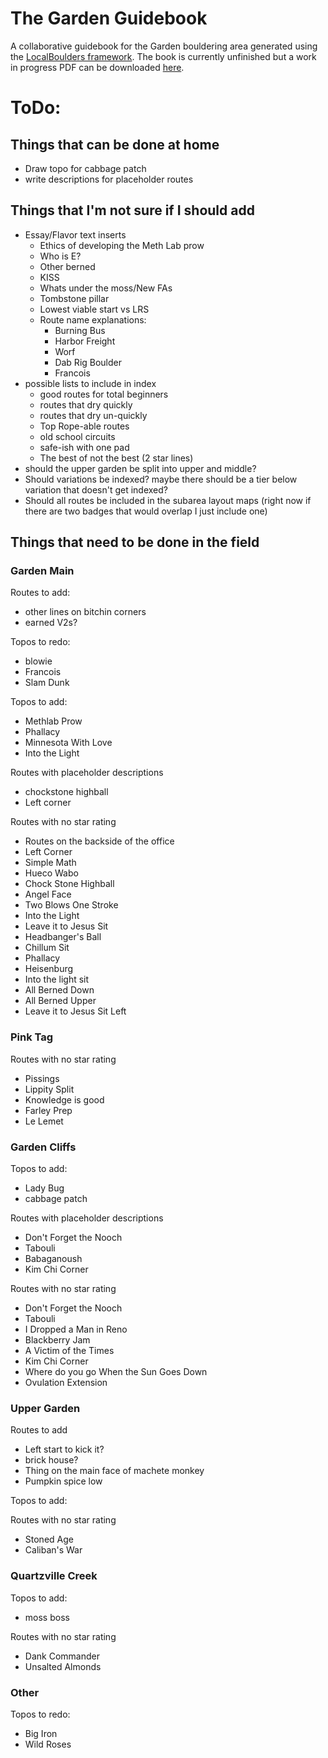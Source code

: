 # The Garden Guidebook
 A collaborative guidebook for the Garden bouldering area generated using the [LocalBoulders framework](https://github.com/AndrewChild/LocalBoulders). The book is currently unfinished but a work in progress PDF can be downloaded [here](https://github.com/AndrewChild/The-Garden-Guidebook/raw/main/guideBook.pdf).

# ToDo:
## Things that can be done at home
- Draw topo for cabbage patch
- write descriptions for placeholder routes

## Things that I'm not sure if I should add
- Essay/Flavor text inserts
  - Ethics of developing the Meth Lab prow
  - Who is E?
  - Other berned
  - KISS
  - Whats under the moss/New FAs
  - Tombstone pillar
  - Lowest viable start vs LRS
  - Route name explanations:
    - Burning Bus
	- Harbor Freight
	- Worf
	- Dab Rig Boulder
	- Francois
- possible lists to include in index
  - good routes for total beginners
  - routes that dry quickly
  - routes that dry un-quickly
  - Top Rope-able routes
  - old school circuits
  - safe-ish with one pad
  - The best of not the best (2 star lines)
- should the upper garden be split into upper and middle?
- Should variations be indexed? maybe there should be a tier below variation that doesn't get indexed?
- Should all routes be included in the subarea layout maps (right now if there are two badges that would overlap I just include one)

## Things that need to be done in the field

### Garden Main
Routes to add:
- other lines on bitchin corners
- earned V2s?

Topos to redo:
- blowie
- Francois
- Slam Dunk

Topos to add:
- Methlab Prow
- Phallacy
- Minnesota With Love
- Into the Light

Routes with placeholder descriptions
- chockstone highball
- Left corner

Routes with no star rating
- Routes on the backside of the office
- Left Corner
- Simple Math
- Hueco Wabo
- Chock Stone Highball
- Angel Face
- Two Blows One Stroke
- Into the Light
- Leave it to Jesus Sit
- Headbanger's Ball
- Chillum Sit
- Phallacy
- Heisenburg
- Into the light sit
- All Berned Down
- All Berned Upper
- Leave it to Jesus Sit Left

### Pink Tag
Routes with no star rating
- Pissings
- Lippity Split
- Knowledge is good
- Farley Prep
- Le Lemet

### Garden Cliffs
Topos to add:
- Lady Bug
- cabbage patch

Routes with placeholder descriptions
- Don't Forget the Nooch
- Tabouli
- Babaganoush
- Kim Chi Corner

Routes with no star rating
- Don't Forget the Nooch
- Tabouli
- I Dropped a Man in Reno
- Blackberry Jam
- A Victim of the Times
- Kim Chi Corner
- Where do you go When the Sun Goes Down
- Ovulation Extension

### Upper Garden
Routes to add
- Left start to kick it?
- brick house?
- Thing on the main face of machete monkey
- Pumpkin spice low

Topos to add:

Routes with no star rating
- Stoned Age
- Caliban's War

### Quartzville Creek
Topos to add:
- moss boss

Routes with no star rating
- Dank Commander
- Unsalted Almonds

### Other
Topos to redo:
- Big Iron
- Wild Roses